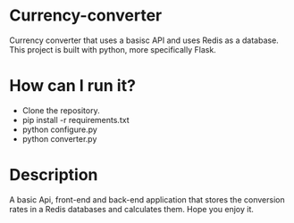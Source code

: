 # Currency-converter
Currency converter that uses a basisc API and uses Redis as a database. This project is built with python, more specifically Flask.
# How can I run it?
* Clone the repository.
* pip install -r requirements.txt
* python configure.py
* python converter.py
# Description
A basic Api, front-end and back-end application that stores the conversion rates in a Redis databases and calculates them.
Hope you enjoy it.
